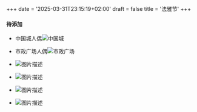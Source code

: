 +++ 
date = '2025-03-31T23:15:19+02:00' 
draft = false 
title = '法雅节' 
+++ 

#### 待添加
- 中国城人偶![中国城](https://res.cloudinary.com/techjuan/image/upload/v1743671439/IMG_4026_zk5pxd.jpg)

- 市政广场人偶![市政广场](https://res.cloudinary.com/techjuan/image/upload/v1743671305/IMG_3994_rclkqv.jpg)

- ![图片描述](https://res.cloudinary.com/techjuan/image/upload/v1744054236/IMG_4030_fwp0vq.jpg)

- ![图片描述](https://res.cloudinary.com/techjuan/image/upload/v1744054324/IMG_4031_z2jm3p.jpg)

- ![图片描述](https://res.cloudinary.com/techjuan/image/upload/v1744054434/IMG_4033_i17wms.jpg)

- ![图片描述](https://res.cloudinary.com/techjuan/image/upload/v1744054511/IMG_4037_mvo5m4.jpg)